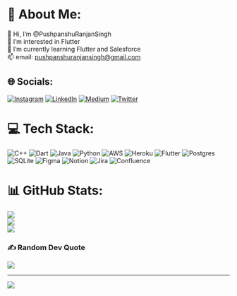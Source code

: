 # 💫 About Me:
👋 Hi, I’m @PushpanshuRanjanSingh<br>👀 I’m interested in Flutter<br>🌱 I’m currently learning Flutter and Salesforce<br>📫 email: pushpanshuranjansingh@gmail.com


## 🌐 Socials:
[![Instagram](https://img.shields.io/badge/Instagram-%23E4405F.svg?logo=Instagram&logoColor=white)](https://instagram.com/pushpanshurs) [![LinkedIn](https://img.shields.io/badge/LinkedIn-%230077B5.svg?logo=linkedin&logoColor=white)](https://linkedin.com/in/pushpanshuranjansingh) [![Medium](https://img.shields.io/badge/Medium-12100E?logo=medium&logoColor=white)](https://medium.com/@pushpanshuranjansingh) [![Twitter](https://img.shields.io/badge/Twitter-%231DA1F2.svg?logo=Twitter&logoColor=white)](https://twitter.com/pushpanshurs) 

# 💻 Tech Stack:
![C++](https://img.shields.io/badge/c++-%2300599C.svg?style=for-the-badge&logo=c%2B%2B&logoColor=white) ![Dart](https://img.shields.io/badge/dart-%230175C2.svg?style=for-the-badge&logo=dart&logoColor=white) ![Java](https://img.shields.io/badge/java-%23ED8B00.svg?style=for-the-badge&logo=java&logoColor=white) ![Python](https://img.shields.io/badge/python-3670A0?style=for-the-badge&logo=python&logoColor=ffdd54) ![AWS](https://img.shields.io/badge/AWS-%23FF9900.svg?style=for-the-badge&logo=amazon-aws&logoColor=white) ![Heroku](https://img.shields.io/badge/heroku-%23430098.svg?style=for-the-badge&logo=heroku&logoColor=white) ![Flutter](https://img.shields.io/badge/Flutter-%2302569B.svg?style=for-the-badge&logo=Flutter&logoColor=white) ![Postgres](https://img.shields.io/badge/postgres-%23316192.svg?style=for-the-badge&logo=postgresql&logoColor=white) ![SQLite](https://img.shields.io/badge/sqlite-%2307405e.svg?style=for-the-badge&logo=sqlite&logoColor=white) 	![Figma](https://img.shields.io/badge/figma-%23F24E1E.svg?style=for-the-badge&logo=figma&logoColor=white) ![Notion](https://img.shields.io/badge/Notion-%23000000.svg?style=for-the-badge&logo=notion&logoColor=white) ![Jira](https://img.shields.io/badge/jira-%230A0FFF.svg?style=for-the-badge&logo=jira&logoColor=white) ![Confluence](https://img.shields.io/badge/confluence-%23172BF4.svg?style=for-the-badge&logo=confluence&logoColor=white)
# 📊 GitHub Stats:
![](https://github-readme-stats-pushpanshurs.vercel.app/api?username=PushpanshuRanjansingh&theme=default&hide_border=false&include_all_commits=true&count_private=true)<br/>
![](https://github-readme-streak-stats.herokuapp.com/?user=PushpanshuRanjansingh&theme=default&hide_border=false)<br/>
![](https://github-readme-stats-pushpanshurs.vercel.app/api/top-langs/?username=PushpanshuRanjansingh&theme=default&hide_border=false&include_all_commits=true&count_private=true&layout=compact)

### ✍️ Random Dev Quote
![](https://quotes-github-readme.vercel.app/api?type=horizontal&theme=tokyonight)

---
[![](https://visitcount.itsvg.in/api?id=PushpanshuRanjanSingh&icon=0&color=0)](https://visitcount.itsvg.in)
